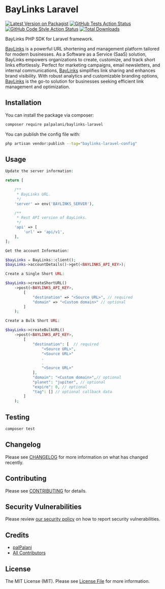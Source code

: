 # BayLinks Laravel

[![Latest Version on Packagist](https://img.shields.io/packagist/v/palpalani/baylinks-laravel.svg?style=flat-square)](https://packagist.org/packages/palpalani/baylinks-laravel)
[![GitHub Tests Action Status](https://img.shields.io/github/actions/workflow/status/palpalani/baylinks-laravel/run-tests.yml?branch=main&label=tests&style=flat-square)](https://github.com/palpalani/baylinks-laravel/actions?query=workflow%3Arun-tests+branch%3Amain)
[![GitHub Code Style Action Status](https://img.shields.io/github/actions/workflow/status/palpalani/baylinks-laravel/fix-php-code-style-issues.yml?branch=main&label=code%20style&style=flat-square)](https://github.com/palpalani/baylinks-laravel/actions?query=workflow%3A"Fix+PHP+code+style+issues"+branch%3Amain)
[![Total Downloads](https://img.shields.io/packagist/dt/palpalani/baylinks-laravel.svg?style=flat-square)](https://packagist.org/packages/palpalani/baylinks-laravel)

BayLinks PHP SDK for Laravel framework.

[BayLinks](https://baylinks.io) is a powerful URL shortening and management platform tailored for modern businesses. As a Software as a Service (SaaS) solution, BayLinks empowers organizations to create, customize, and track short links effortlessly. Perfect for marketing campaigns, email newsletters, and internal communications, [BayLinks](https://baylinks.io) simplifies link sharing and enhances brand visibility. With robust analytics and customizable branding options, [BayLinks](https://baylinks.io) is the go-to solution for businesses seeking efficient link management and optimization.

## Installation

You can install the package via composer:

```bash
composer require palpalani/baylinks-laravel
```

You can publish the config file with:

```bash
php artisan vendor:publish --tag="baylinks-laravel-config"
```

## Usage

```php
Update the server information:

return [

    /**
     * BayLinks URL.
     */
    'server' => env('BAYLINKS_SERVER'),

    /**
     * Rest API version of BayLinks.
     */
    'api' => [
        'url' => 'api/v1',
    ],
];
```

```php
Get the account Information:

$bayLinks = BayLinks::client();
$bayLinks->accountDetails()->get(<BAYLINKS_API_KEY>);

```

```php
Create a Single Short URL:

$bayLinks->createShortURL()
    ->post(<BAYLINKS_API_KEY>, 
        [
            "destination" => "<Source URL>", // required
            "domain" => "<Custom domain>" // optional
        ]
    );
```

```php
Create a Bulk Short URL:

$bayLinks->createBulkURL()
    ->post(<BAYLINKS_API_KEY>, 
        [
            "destination": [  // required
                "<Source URL>",
                "<Source URL>"
                .
                .
                "<Source URL>"
            ],
            "domain": "<Custom domain>",// optional
            "planet": "jupiter", // optional
            "expire": 0, // optional
            "tag": [] // optional callback data 
        ]
    );
```

## Testing

```bash
composer test
```

## Changelog

Please see [CHANGELOG](CHANGELOG.md) for more information on what has changed recently.

## Contributing

Please see [CONTRIBUTING](CONTRIBUTING.md) for details.

## Security Vulnerabilities

Please review [our security policy](../../security/policy) on how to report security vulnerabilities.

## Credits

- [palPalani](https://github.com/palpalani)
- [All Contributors](../../contributors)

## License

The MIT License (MIT). Please see [License File](LICENSE.md) for more information.

